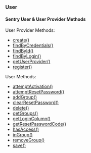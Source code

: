 ### User
#### Sentry User & User Provider Methods

User Provider Methods:

* [create()](#create "/manuals/sentry/users/create")
* [findByCredentials()](#findByCredentials "/manuals/sentry/users/findByCredentials")
* [findById()](#findById "/manuals/sentry/users/findById")
* [findByLogin()](#findByLogin "/manuals/sentry/users/findByLogin")
* [getUserProvider()](#getUserProvider "/manuals/sentry/users/getUserProvider")
* [register()](#register "/manuals/sentry/users/register")

User Methods:

* [attemptActivation()](#attemptActivation "/manuals/sentry/users/attemptActivation")
* [attemptResetPassword()](#attemptResetPassword "/manuals/sentry/users/attemptResetPassword")
* [addGroup()](#addGroup "/manuals/sentry/users/addGroup")
* [clearResetPassword()](#clearResetPassword "/manuals/sentry/users/clearResetPassword")
* [delete()](#delete "/manuals/sentry/users/delete")
* [getGroups()](#getGroups "/manuals/sentry/users/getGroups")
* [getLoginColumn()](#getLoginColumn "/manuals/sentry/users/getLoginColumn")
* [getResetPasswordCode()](#getResetPasswordCode "/manuals/sentry/users/getResetPasswordCode")
* [hasAccess()](#hasAccess "/manuals/sentry/users/hasAccess")
* [inGroup()](#inGroup "/manuals/sentry/users/inGroup")
* [removeGroup()](#removeGroup "/manuals/sentry/users/removeGroup")
* [save()](#saveUser "/manuals/sentry/users/save")